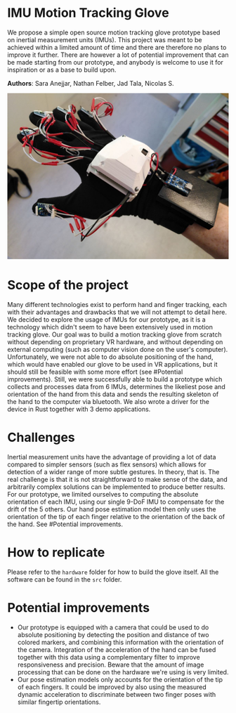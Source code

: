 # IMU Motion Tracking Glove

We propose a simple open source motion tracking glove prototype based on inertial measurement units (IMUs).
This project was meant to be achieved within a limited amount of time and there are therefore no plans to improve it further.
There are however a lot of potential improvement that can be made starting from our prototype, and anybody is welcome to use it for inspiration or as a base to build upon.

**Authors**: Sara Anejjar, Nathan Felber, Jad Tala, Nicolas S.

![Our glove prototype](hardware/images/glove-picture1.jpg)

# Scope of the project

Many different technologies exist to perform hand and finger tracking, each with their advantages and drawbacks that we will not attempt to detail here.
We decided to explore the usage of IMUs for our prototype, as it is a technology which didn't seem to have been extensively used in motion tracking glove.
Our goal was to build a motion tracking glove from scratch without depending on proprietary VR hardware, and without depending on external computing (such as computer vision done on the user's computer).
Unfortunately, we were not able to do absolute positioning of the hand, which would have enabled our glove to be used in VR applications, but it should still be feasible with some more effort (see #Potential improvements).
Still, we were successfully able to build a prototype which collects and processes data from 6 IMUs, determines the likeliest pose and orientation of the hand from this data and sends the resulting skeleton of the hand to the computer via bluetooth.
We also wrote a driver for the device in Rust together with 3 demo applications.

# Challenges

Inertial measurement units have the advantage of providing a lot of data compared to simpler sensors (such as flex sensors) which allows for detection of a wider range of more subtle gestures.
In theory, that is.
The real challenge is that it is not straightforward to make sense of the data, and arbitrarily complex solutions can be implemented to produce better results.
For our prototype, we limited ourselves to computing the absolute orientation of each IMU, using our single 9-DoF IMU to compensate for the drift of the 5 others.
Our hand pose estimation model then only uses the orientation of the tip of each finger relative to the orientation of the back of the hand.
See #Potential improvements.

# How to replicate

Please refer to the `hardware` folder for how to build the glove itself.
All the software can be found in the `src` folder.

# Potential improvements

- Our prototype is equipped with a camera that could be used to do absolute positioning by detecting the position and distance of two colored markers, and combining this information with the orientation of the camera. Integration of the acceleration of the hand can be fused together with this data using a complementary filter to improve responsiveness and precision. Beware that the amount of image processing that can be done on the hardware we're using is very limited.
- Our pose estimation models only accounts for the orientation of the tip of each fingers. It could be improved by also using the measured dynamic acceleration to discriminate between two finger poses with similar fingertip orientations.
